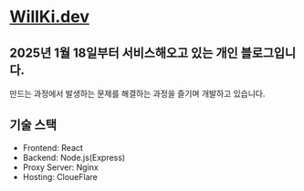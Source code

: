# [WillKi.dev](https://www.willki.dev)

## 2025년 1월 18일부터 서비스해오고 있는 개인 블로그입니다.

만드는 과정에서 발생하는 문제를 해결하는 과정을 즐기며 개발하고 있습니다.

## 기술 스택

- Frontend: React
- Backend: Node.js(Express)
- Proxy Server: Nginx
- Hosting: CloueFlare
